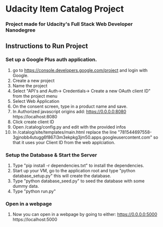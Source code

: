 # Udacity Item Catalog Project
### Project made for Udacity's Full Stack Web Developer Nanodegree

## Instructions to Run Project

### Set up a Google Plus auth application.
1. go to https://console.developers.google.com/project and login with Google.
2. Create a new project
3. Name the project
4. Select "API's and Auth-> Credentials-> Create a new OAuth client ID" from the project menu
5. Select Web Application
6. On the consent screen, type in a product name and save.
7. In Authorized javascript origins add:
    https://0.0.0.0:8080
    https://localhost:8080
8. Click create client ID
9. Open /catalog/config.py and edit  with the provided infos
11. In /catalog/site/templates/main.html replace the line
"781544697558-3gjnobb4utugg6f867i3m3ekpkg3jm50.apps.googleusercontent.com" so that it uses your Client ID from the web applciation.

### Setup the Database & Start the Server
1. Type "pip install -r dependencies.txt" to install the dependencies.
2. Start up your VM, go to the application root and type "python
database_setup.py" this will create the database.
3. Type "python database_seed.py" to seed the database with some dummy data.
4. Type "python run.py"

### Open in a webpage
1. Now you can open in a webpage by going to either:
    https://0.0.0.0:5000
    https://localhost:5000

